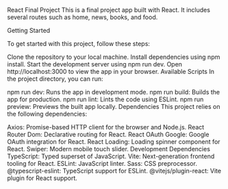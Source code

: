 React Final Project
This is a final project app built with React. It includes several routes such as home, news, books, and food.

Getting Started

To get started with this project, follow these steps:

Clone the repository to your local machine.
Install dependencies using npm install.
Start the development server using npm run dev.
Open http://localhost:3000 to view the app in your browser.
Available Scripts
In the project directory, you can run:

npm run dev: Runs the app in development mode.
npm run build: Builds the app for production.
npm run lint: Lints the code using ESLint.
npm run preview: Previews the built app locally.
Dependencies
This project relies on the following dependencies:

Axios: Promise-based HTTP client for the browser and Node.js.
React Router Dom: Declarative routing for React.
React OAuth Google: Google OAuth integration for React.
React Loading: Loading spinner component for React.
Swiper: Modern mobile touch slider.
Development Dependencies
TypeScript: Typed superset of JavaScript.
Vite: Next-generation frontend tooling for React.
ESLint: JavaScript linter.
Sass: CSS preprocessor.
@typescript-eslint: TypeScript support for ESLint.
@vitejs/plugin-react: Vite plugin for React support.
